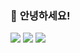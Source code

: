 ### 👋 **안녕하세요!**

<img src="https://img.shields.io/badge/JAVASCRIPT-F7DF1E?style=for-the-badge&logo=JavaScript&logoColor=black">
<img src="https://img.shields.io/badge/JAVASCRIPT-F7DF1E?style=flat-square&logo=JavaScript&logoColor=black">
<img src="https://img.shields.io/badge/BLOG-3DDC84?style=flat-square&logo=Android Studio&logoColor=black">

<!--
**JupiterWind/JupiterWind** is a ✨ _special_ ✨ repository because its `README.md` (this file) appears on your GitHub profile.

Here are some ideas to get you started:

- 🔭 I’m currently working on ...
- 🌱 I’m currently learning ...
- 👯 I’m looking to collaborate on ...
- 🤔 I’m looking for help with ...
- 💬 Ask me about ...
- 📫 How to reach me: ...
- 😄 Pronouns: ...
- ⚡ Fun fact: ...
-->
